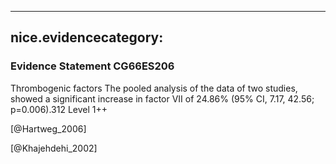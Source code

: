 
---
nice.evidencecategory: 
---

### Evidence Statement CG66ES206
Thrombogenic factors
The pooled analysis of the data of two studies, showed a significant increase in factor VII of 24.86% (95% CI, 7.17, 42.56; p=0.006).312 Level 1++

[@Hartweg_2006]

[@Khajehdehi_2002]

